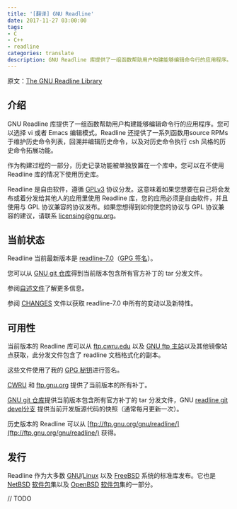 ```yaml
---
title: '[翻译] GNU Readline'
date: 2017-11-27 03:00:00
tags:
- C
- C++
- readline
categories: translate
description: GNU Readline 库提供了一组函数帮助用户构建能够编辑命令行的应用程序。您可以选择 vi 或者 Emacs 编辑模式。Readline 还提供了一系列函数用于维护历史命令列表，回溯并编辑历史命令，以及对历史命令执行 csh 风格的历史命令拓展功能。
---
```

原文：[The GNU Readline Library](https://tiswww.case.edu/php/chet/readline/rltop.html)

## 介绍

GNU Readline 库提供了一组函数帮助用户构建能够编辑命令行的应用程序。您可以选择 vi 或者 Emacs 编辑模式。Readline 还提供了一系列函数用source RPMs于维护历史命令列表，回溯并编辑历史命令，以及对历史命令执行 csh 风格的历史命令拓展功能。

作为构建过程的一部分，历史记录功能被单独放置在一个库中。您可以在不使用 Readline 库的情况下使用历史库。

Readline 是自由软件，遵循 [GPLv3](https://www.gnu.org/licenses/gpl-3.0.de.html) 协议分发。这意味着如果您想要在自己将会发布或着分发给其他人的应用里使用 Readline 库，您的应用必须是自由软件，并且使用与 GPL 协议兼容的协议发布。如果您想得到如何使您的协议与 GPL 协议兼容的建议，请联系 [licensing@gnu.org](licensing@gnu.org)。

## 当前状态

Readline 当前最新版本是 [readline-7.0](ftp://ftp.cwru.edu/pub/bash/readline-7.0.tar.gz)（[GPG 签名](ftp://ftp.cwru.edu/pub/bash/readline-7.0.tar.gz.sig)）。

您可以从 [GNU git 仓库](http://git.savannah.gnu.org/cgit/readline.git/snapshot/readline-master.tar.gz)得到当前版本包含所有官方补丁的 tar 分发文件。

参阅[自述文件](https://tiswww.case.edu/php/chet/readline/README)了解更多信息。

参阅 [CHANGES](https://tiswww.case.edu/php/chet/readline/CHANGES) 文件以获取 readline-7.0 中所有的变动以及新特性。

## 可用性

当前版本的 Readline 库可以从 [ftp.cwru.edu](ftp://ftp.cwru.edu/pub/bash/readline-6.3.tar.gz) 以及 [GNU ftp 主站](ftp://ftp.gnu.org/gnu/readline/readline-6.3.tar.gz)以及其他镜像站点获取，此分发文件包含了 readline 文档格式化的副本。

这些文件使用了我的 [GPG 秘钥](http://cnswww.cns.cwru.edu/~chet/gpgkey.asc)进行签名。

[CWRU](ftp://ftp.cwru.edu/pub/bash/readline-6.3-patches) 和 [ftp.gnu.org](ftp://ftp.gnu.org/pub/gnu/readline/readline-7.0-patches) 提供了当前版本的所有补丁。


[GNU git 仓库](http://git.savannah.gnu.org/cgit/readline.git/snapshot/readline-master.tar.gz)提供当前版本包含所有官方补丁的 tar 分发文件，GNU [readline git devel分支](http://git.savannah.gnu.org/cgit/readline.git?h=devel) 提供当前开发版源代码的快照（通常每月更新一次）。

历史版本的 Readline 可以从 [ftp://ftp.gnu.org/gnu/readline/](ftp://ftp.gnu.org/gnu/readline/) 获得。

## 发行

Readline 作为大多数 [GNU](http://www.gnu.org/gnu/the-gnu-project.html)/[Linux](https://www.kernel.org/) 以及 [FreeBSD](http://www.freebsd.org/) 系统的标准库发布。它也是 [NetBSD](http://www.netbsd.org/) [软件包](http://www.netbsd.org/Documentation/software/packages.html)集以及 [OpenBSD](http://www.openbsd.org/) [软件包](http://www.openbsd.org/faq/faq15.html)集的一部分。

// TODO
